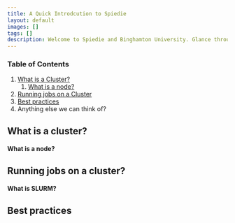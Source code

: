 ```yaml
--- 
title: A Quick Introdcution to Spiedie
layout: default 
images: []
tags: []
description: Welcome to Spiedie and Binghamton University. Glance through here to learn about computer clusters and Spiedie's computing capabilities. 
---
```


### Table of Contents 
1. [What is a Cluster?](#cluster-info)
    1. [What is a node? ](#node-info)
2. [Running jobs on a Cluster](#cluster-programs)
3. [Best practices](#best-practices)  
4. Anything else we can think of? 


## <a name="cluster-info"></a> What is a cluster?
#### <a name="node-info"></a> What is a node?
## <a name="cluster-programs"></a> Running jobs on a cluster?
#### <a name="slurm-info">What is SLURM?</a>
## <a name="best-practices">Best practices</a>	